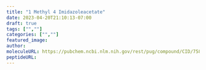 ```yaml
---
title: "1 Methyl 4 Imidazoleacetate"
date: 2023-04-20T21:10:13-07:00
draft: true
tags: ["",""]
categories: ["",""]
featured_image: 
author: 
moleculeURL: https://pubchem.ncbi.nlm.nih.gov/rest/pug/compound/CID/75810/record/SDF/?record_type=3d&response_type=display
peptideURL:
---
```

